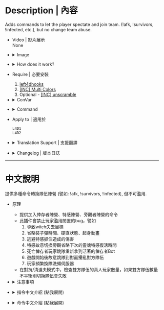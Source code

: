 # Description | 內容
Adds commands to let the player spectate and join team. (!afk, !survivors, !infected, etc.), but no change team abuse.

* Video | 影片展示
<br>None

* <details><summary>Image</summary>

	* Control and block switch team behavior
		1. ESC->TAKE A BREAK
		<br/>![l4d_afk_commands_1](image/l4d_afk_commands_1.jpg)
		2. Press M to switch team
		<br/>![l4d_afk_commands_2](image/l4d_afk_commands_2.jpg)
		3. Type ```jointeam 2 <Nick|Ellis|Rochelle|Coach|Bill|Zoey|Francis|Louis>``` in game console
		<br/>![l4d_afk_commands_3](image/l4d_afk_commands_3.jpg)
		4. Type ```sb_takecontrol <Nick|Ellis|Rochelle|Coach|Bill|Zoey|Francis|Louis>``` in game console
		<br/>![l4d_afk_commands_3](image/l4d_afk_commands_4.jpg)
</details>

* <details><summary>How does it work?</summary>

	* Provide lots of command for players to switch team or spectate
	* Restrict the following actions
		1. ESC->Take a break
		2. Press M to choose team in versus/scavenge mode
		3. Type ```jointeam 2 <Nick|Ellis|Rochelle|Coach|Bill|Zoey|Francis|Louis>``` in server console
		4. Type ```sb_takecontrol <Nick|Ellis|Rochelle|Coach|Bill|Zoey|Francis|Louis>``` in server console
	* Player can not go idle or use command to switch team if the following situation, otherwise force to be spectator
		1. Startle witch or witch attacks you.
		2. Capped by special infected.
		3. Dead survivor.
		4. Player can not switch team after players have left start safe area for at least X seconds. (set time by convar)
		5. Cold Down Time in seconds a player can not change team again after he switches team.
		6. Cold Down Time in seconds a player can not change team after he ignites molotov, gas can, firework crate or barrel fuel.
		7. Cold Down Time in seconds a player can not change team after he throws molotov, pipe bomb or boomer juice.
		8. Reloading the weapon.
		9. Infected player can not change team when he has pounced/ridden/charged/smoked a survivor.
		10. Cold Down Time in seconds an infected player can not change team after he is spawned as a special infected.
		11. Team is unbalance in Versus/Scavenge Mode.
		12. Getting up or staggering animation.
		13. Firing the grenade launcher
	* Start all 'block' limits once survivor has left the saferoom or survival/scavenge begins
</details>

* Require | 必要安裝
	1. [left4dhooks](https://forums.alliedmods.net/showthread.php?t=321696)
	2. [[INC] Multi Colors](https://github.com/fbef0102/L4D1_2-Plugins/releases/tag/Multi-Colors)
	3. Optional - [[INC] unscramble](https://github.com/fbef0102/Game-Private_Plugin/tree/main/Plugin_%E6%8F%92%E4%BB%B6/Server_%E4%BC%BA%E6%9C%8D%E5%99%A8/l4d_team_unscramble/scripting/include/unscramble.inc)

* <details><summary>ConVar</summary>

	* cfg/sourcemod/l4d_afk_commands.cfg
		```php
		// Cold Down Time in seconds a player can not change team gain after he switches team. (0=off)
		l4d_afk_commands_changeteam_cooltime_block "10.0"

		// If 1, Dead Survivor player can not switch team.
		l4d_afk_commands_deadplayer_block "1"
		
		// Player can not switch team after players have left stat safe area for at least x seconds (0=off).
		l4d_afk_commands_during_game_seconds_block "0"

		// If 1, Player can not change team when he is capped by secial infected.
		l4d_afk_commands_infected_attack_block "1"

		// If 1, Player can not change team when he startle witch r being attacked by witch.
		l4d_afk_commands_witch_attack_block "1"

		// Allow alive survivor player suicide by using '!zs' afte joining survivor team for at least X seconds. (0=off)
		l4d_afk_commands_suicide_allow_second "30.0"

		// If 1, Player can not change team when he is reloading te weapon.
		l4d_afk_commands_weapon_reload_block "1"

		// If 1, Player can not change team while he is getting upor staggering.
		l4d_afk_commands_getup_stagger_block "1"

		// If 1, Player can not change team after throwing molotov, pipe bomb or boomer juice. (0=off).
		l4d_afk_commands_throwable_block "1"

		// (L4D2) If 1, Player can not change team after firing the grenade launcher (0=off).
		l4d_afk_commands_grenade_block "1"

		// Cold Down Time in seconds a player can not change team after ignites molotov, gas can, firework crate or barrel fuel. (0=off).
		l4d_afk_commands_igniteprop_cooltime_block "15.0"

		// If 1, Block player from using 'jointeam' command in consoe. (This also blocks player from switching team by choosing team menu)
		l4d_afk_commands_pressM_block "1"

		// If 1, Block player from using 'go_away_from_keyboard' comand in console. (This also blocks player from going idle with 'esc->take a break')
		l4d_afk_commands_takeabreak_block "0"

		// If 1, Block player from using 'sb_takecontrol' command in console.
		l4d_afk_commands_takecontrol_block "1"

		// If 1, Infected player can not change team when he has pouced/ridden/charged/smoked a survivor.
		l4d_afk_commands_infected_cap_block "1"

		// Cold Down Time in seconds an infected player can not chage team after he is spawned as a special infected. (0=off).
		l4d_afk_commands_infected_spawn_cooltime_block "10.0"
		
		// Players with these flags have immune to all 'block' limit(Empty = Everyone, -1: Nobody)
		l4d_afk_commands_immune_block_flag "-1"
		
		// Players with these flags have access to use command to spctator team. (Empty = Everyone, -1: Nobody)
		l4d_afk_commands_spec_access_flag ""
		
		// Players with these flags have access to use command to inected team. (Empty = Everyone, -1: Nobody)
		l4d_afk_commands_infected_access_flag ""
		
		// Players with these flags have access to use command to suvivor team. (Empty = Everyone, -1: Nobody)
		l4d_afk_commands_survivor_access_flag ""
		
		// Players with these flags have access to use command to be an observer. (Empty = Everyone, -1: Nobody)
		l4d_afk_commands_observer_access_flag "z"
		
		// If 1, Check team balance when player tries to use commandto join survivor/infected team in versus/scavenge.\nIf team is unbanlance, will fail to join team!
		l4d_afk_commands_versus_teams_balance_enable "1"
		
		// Teams are unbalanced when one team has this many more players than the other team in versus/scavenge.
		l4d_afk_commands_versus_teams_unbalance_limit "2"
		```
</details>

* <details><summary>Command</summary>
	
	* **Change team to Spectate**
		```php
		sm_afk
		sm_s
		sm_away
		sm_idle
		sm_spectate
		sm_spec
		sm_spectators
		sm_joinspectators
		sm_joinspectator
		sm_jointeam1
		sm_js
		```

	* **Change team to Survivor**
		```php
		sm_join
		sm_bot
		sm_jointeam
		sm_survivors
		sm_survivor
		sm_sur
		sm_joinsurvivors
		sm_joinsurvivor
		sm_jointeam2
		sm_jg
		sm_takebot
		sm_takeover
		```

	* **Change team to Infected**
		```php
		sm_infected
		sm_inf
		sm_joininfected
		sm_joininfecteds
		sm_jointeam3
		sm_zombie
		```

	* **Switch team to fully an observer**
		```php
		sm_observer
		sm_ob
		sm_observe
		```

	* **Survivor Player Suicides**
		```php
		sm_zs
		```

	* **Adm force player to change team (Adm Required: ADMFLAG_BAN)**
		* teamnum is 1,2,3. 1=Spectator, 2=Survivor, 3=Infected
			```php
			sm_swapto <player1> [player2] ... [playerN] <teamnum> - swap all listed players to <teamnum> (1,2, or 3)
			```
</details>

* Apply to | 適用於
	```
	L4D1
	L4D2
	```

* <details><summary>Translation Support | 支援翻譯</summary>

	```
	English
	繁體中文
	简体中文
	Russian
	Hungarian
	```
</details>

* <details><summary>Changelog | 版本日誌</summary>

	* v5.1 (2023-11-25)
		* Fixed go_away_from_keyboard (esc -> take a break) not working

	* v5.0 (2023-9-19)
		* Block team switch when firing the grenade launcher
		* Can not switch team if player have stumbled witch or witch have touched player

	* v4.9 (2023-8-23)
		* Update left4dhooks v1.135 or above

	* v4.8 (2023-5-22)
		* Support l4d2 all mutation mode

	* v4.7 (2023-5-7)
		* Player can not change team while he is getting up or staggering.

	* v4.6 (2023-5-6)
		* Add more cvars
			```php
			// If 1, Check team balance when player tries to use command to join survivor/infected team in versus/scavenge.
			// If team is unbanlance, will fail to join team!
			l4d_afk_commands_versus_teams_balance_enable "1"

			// Teams are unbalanced when one team has this many more players than the other team in versus/scavenge.
			l4d_afk_commands_versus_teams_unbalance_limit "2"
			```
		* Update Translation files

	* v4.5 (2022-12-28)
		* Add 1 cvar "l4d_afk_commands_weapon_reload_block". Player can not change team when he is reloading the weapon.

	* v4.4
		* [AlliedModder Post](https://forums.alliedmods.net/showpost.php?p=2719702&postcount=32)
		* Remake Code
		* Add translation support.
		* Update L4D2 "The Last Stand" gamedata, credit to [Lux](https://forums.alliedmods.net/showthread.php?p=2714236)
		* Add more convar and limit to prevent players from changing team abuse.
		* Add more commands
		* No change team abuse
		* Player can go idle even if alone in server
		* Allow alive survivor player suicides by using '!zs'
		* Adm Command ```sm_swapto <player> <team>```, Adm forces player to swap team
		* Compatible with [r2comp_unscramble](https://forums.alliedmods.net/showthread.php?t=327711)
		* Remove gamedata

	* v1.2
		* [Original Plugin By MasterMe](https://forums.alliedmods.net/showthread.php?p=1130434)
</details>

- - - -
# 中文說明
提供多種命令轉換隊伍陣營 (譬如: !afk, !survivors, !infected), 但不可濫用.

* 原理
	* 提供加入倖存者陣營、特感陣營、旁觀者陣營的命令
	* 此插件會禁止玩家濫用閒置的bug，譬如
		1. 導致witch失去目標
		2. 省略裝子彈時間、硬直狀態、起身動畫
		3. 逃避特感抓住造成的傷害
		4. 特感故意切換旁觀省略下次的靈魂特感復活時間
		5. 死亡倖存者玩家跳隊重新拿到活著的倖存者Bot
		6. 遊戲開始後故意跳隊到對面擾亂對方隊伍
		7. 玩家頻繁換隊洗頻伺服器
	* 在對抗/清道夫模式中，檢查雙方隊伍的真人玩家數量，如果雙方隊伍數量不平衡則切換隊伍會失敗

* <details><summary>注意事項</summary>

	* 此插件會限制玩家切換隊伍的行為包括
		1. ESC->休息一下
		<br/>![l4d_afk_commands_1](image/zho/l4d_afk_commands_1.jpg)
		2. 對抗模式下按M切換隊伍
		<br/>![l4d_afk_commands_2](image/zho/l4d_afk_commands_2.jpg)
		3. 控制台輸入```jointeam 2 <Nick|Ellis|Rochelle|Coach|Bill|Zoey|Francis|Louis>```
		<br/>![l4d_afk_commands_3](image/zho/l4d_afk_commands_3.jpg)
		4. 控制台輸入```sb_takecontrol <Nick|Ellis|Rochelle|Coach|Bill|Zoey|Francis|Louis>```
		<br/>![l4d_afk_commands_3](image/zho/l4d_afk_commands_4.jpg)
	* 盡量不要安裝其他也有換隊指令的插件，否則換隊衝突後果自負
	* 遊戲開始之後所有關於切換隊伍的限制才會生效
		* 離開安全區域
		* 生存模式計時開始
	* 有以下情況不能使用命令換隊，否則強制旁觀
		1. 嚇到Witch或者Witch正在攻擊你
		2. 被特感抓住的期間
		3. 你已經是死亡的倖存者
		4. 離開安全區域或是生存模式計時開始一段時間之後 (查看指令設置的時間)
		5. 換隊之後短時間內不能換第二次
		6. 點燃汽油桶、煙火盒、燃油桶一段時間內
		7. 丟出火瓶、土製炸彈、膽汁瓶一段時間內
		8. 武器正在裝子彈
		9. 特感抓住倖存者的期間
		10. 特感剛復活的時候
		11. 對抗/清道夫模式下檢查雙方隊伍的玩家數量，隊伍不平衡則不能換隊
		12. 起身或硬直狀態中禁止換隊
		13. 玩家發射榴彈期間禁止換隊
</details>

* <details><summary>指令中文介紹 (點我展開)</summary>

	* cfg/sourcemod/l4d_afk_commands.cfg
		```php
		// 切換換隊成功之後的10秒內不能隨意切換隊伍，否則強制旁觀 (0=關閉這項功能)
		l4d_afk_commands_changeteam_cooltime_block "10.0"

		// 為1時，死亡的倖存者玩家不可以切換隊伍
		l4d_afk_commands_deadplayer_block "1"

		// 倖存者離開安全室超過X秒之後，所有玩家不能隨意切換隊伍 (0=關閉這項功能).
		l4d_afk_commands_during_game_seconds_block "0"

		// 為1時，當倖存者被特感抓住期間禁止換隊
		l4d_afk_commands_infected_attack_block "1"

		// 為1時，倖存者驚嚇Witch或被Witch攻擊期間不可切換隊伍
		l4d_afk_commands_witch_attack_block "1"

		// 加入倖存者30秒之後才能使用指令!zs自殺 (0=禁止使用指令!zs自殺)
		l4d_afk_commands_suicide_allow_second "30.0"

		// 為1時，倖存者裝彈期間不可切換隊伍
		l4d_afk_commands_weapon_reload_block "1"

		// 為1時，起身或硬直狀態中禁止換隊
		l4d_afk_commands_getup_stagger_block "1"

		// 為1時，倖存者投擲火瓶、土製炸彈、膽汁瓶期間禁止換隊
		l4d_afk_commands_throwable_block "1"

		// (僅限L4D2) 為1時，發射榴彈發射器期間，禁止換隊
		l4d_afk_commands_grenade_block "1"

		// 倖存者點燃火瓶、汽油桶、煙火盒、燃油桶的15秒內不能隨意切換隊伍，否則強制旁觀 (0=關閉這項功能).
		l4d_afk_commands_igniteprop_cooltime_block "15.0"

		// 為1時，禁止玩家在控制台輸入 'jointeam' 指令. (同時禁用玩家使用M按鍵換隊)
		l4d_afk_commands_pressM_block "1"

		// 為1時，禁止玩家在控制台輸入 'go_away_from_keyboard' 指令. (同時禁用玩家使用 ESC-休息一下)
		l4d_afk_commands_takeabreak_block "0"

		// 為1時，禁止玩家在控制台輸入 'sb_takecontrol' 指令
		l4d_afk_commands_takecontrol_block "1"

		// 為1時，當特感抓住倖存者期間禁止換隊
		l4d_afk_commands_infected_cap_block "1"

		// 特感復活後的10秒內不能隨意切換隊伍，否則強制旁觀. (0=關閉這項功能)
		l4d_afk_commands_infected_spawn_cooltime_block "10.0"

		// 擁有這些權限的管理員不會受到此插件的換隊限制影響 (留白 = 任何人都不會受到限制, -1: 所有人都會受到限制)
		l4d_afk_commands_immune_block_flag "-1"

		// 擁有這些權限的管理員可以使用指令切換到旁觀者陣營. (留白 = 任何人都可以切換, -1: 禁止所有人切換)
		l4d_afk_commands_spec_access_flag ""

		// 擁有這些權限的管理員可以使用指令切換到特感陣營. (留白 = 任何人都可以切換, -1: 禁止所有人切換)
		l4d_afk_commands_infected_access_flag ""

		// 擁有這些權限的管理員可以使用指令切換到倖存者陣營. (留白 = 任何人都可以切換, -1: 禁止所有人切換)
		l4d_afk_commands_survivor_access_flag ""

		// 擁有這些權限的管理員可以使用指令成為完全旁觀者. (留白 = 任何人都可以切換, -1: 禁止所有人切換)
		l4d_afk_commands_observer_access_flag "z"

		// 為1時，在對抗/清道夫模式中，檢查雙方隊伍的真人玩家數量並平衡
		// 如果雙方隊伍數量不平衡則切換隊伍會失敗
		l4d_afk_commands_versus_teams_balance_enable "1"

		// 在對抗/清道夫模式中，雙方隊伍的真人玩家數量差距超過2位以上時，則視為不平衡
		l4d_afk_commands_versus_teams_unbalance_limit "2"
		```
</details>

* <details><summary>命令中文介紹 (點我展開)</summary>
	
	* **切換到旁觀者陣營 (戰役模式下會變成閒置狀態)**
		```php
		sm_afk
		sm_s
		sm_away
		sm_idle
		sm_spectate
		sm_spec
		sm_spectators
		sm_joinspectators
		sm_joinspectator
		sm_jointeam1
		sm_js
		```

	* **切換到倖存者陣營 (戰役模式下會變成閒置狀態)**
		```php
		sm_join
		sm_bot
		sm_jointeam
		sm_survivors
		sm_survivor
		sm_sur
		sm_joinsurvivors
		sm_joinsurvivor
		sm_jointeam2
		sm_jg
		sm_takebot
		sm_takeover
		```

	* **切換到特感陣營**
		```php
		sm_infected
		sm_inf
		sm_joininfected
		sm_joininfecteds
		sm_jointeam3
		sm_zombie
		```

	* **成為完全旁觀者 (倖存者玩家如果要成為旁觀者而非閒置狀態則輸入這些指令)**
		```php
		sm_observer
		sm_ob
		sm_observe
		```

	* **倖存者自殺，可以使用指令關閉這項功能**
		```php
		sm_zs
		```

	* **管理員強制該位玩家切換到指定的隊伍 (權限: ADMFLAG_BAN)**
		```php
		// <隊伍數字>請寫1或2或3
		// 1=旁觀者，2=倖存者，3=特感
		sm_swapto <玩家名稱> <隊伍數字>
		```

		或

		```php
		// 一次將這些玩家切換到指定的隊伍
		sm_swapto <玩家1 名稱> <玩家2 名稱> ... <玩家N 名稱> <隊伍數字>
		```
</details>